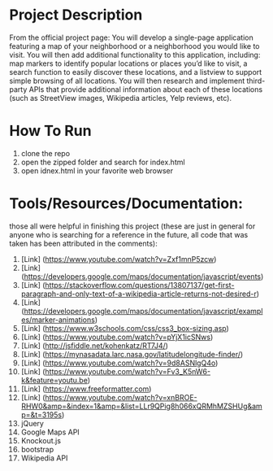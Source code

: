 # Project Description 
From the official project page:
You will develop a single-page application featuring a map of your neighborhood or a neighborhood you would like to visit. You will then add additional functionality to this application, including: map markers to identify popular locations or places you’d like to visit, a search function to easily discover these locations, and a listview to support simple browsing of all locations. You will then research and implement third-party APIs that provide additional information about each of these locations (such as StreetView images, Wikipedia articles, Yelp reviews, etc).
# How To Run
1. clone the repo
2. open the zipped folder and search for index.html
3. open idnex.html in your favorite web browser
# Tools/Resources/Documentation:
those all were helpful in finishing this project (these are just in general for anyone who is searching for a reference in the future, all code that was taken has been attributed in the comments):
1. [Link] (https://www.youtube.com/watch?v=Zxf1mnP5zcw)
2. [Link] (https://developers.google.com/maps/documentation/javascript/events)
3. [Link] (https://stackoverflow.com/questions/13807137/get-first-paragraph-and-only-text-of-a-wikipedia-article-returns-not-desired-r)
4. [Link] (https://developers.google.com/maps/documentation/javascript/examples/marker-animations)
5. [Link] (https://www.w3schools.com/css/css3_box-sizing.asp)
6. [Link] (https://www.youtube.com/watch?v=pYjX1icSNws)
7. [Link] (http://jsfiddle.net/kohenkatz/RT7J4/)
8. [Link] (https://mynasadata.larc.nasa.gov/latitudelongitude-finder/)
9. [Link] (https://www.youtube.com/watch?v=9d8ASNlgQ4o)
10. [Link] (https://www.youtube.com/watch?v=Fv3_K5nW6-k&feature=youtu.be)
11. [Link] (https://www.freeformatter.com)
12. [Link] (https://www.youtube.com/watch?v=xnBROE-RHW0&amp=&index=1&amp=&list=LLr9QPig8h066xQRMhMZSHUg&amp=&t=3195s)
13. jQuery
14. Google Maps API
15. Knockout.js
16. bootstrap
17. Wikipedia API
